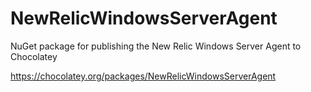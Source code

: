 NewRelicWindowsServerAgent
==========================

NuGet package for publishing the New Relic Windows Server Agent to Chocolatey

https://chocolatey.org/packages/NewRelicWindowsServerAgent

